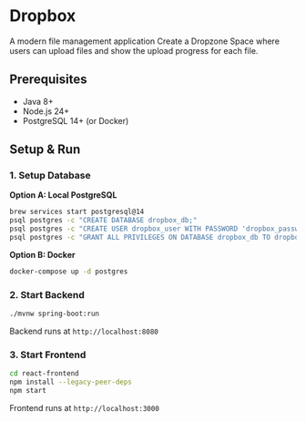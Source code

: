 # Dropbox

A modern file management application Create a Dropzone Space where users can upload  files and show the upload progress for each file.

## Prerequisites

- Java 8+
- Node.js 24+
- PostgreSQL 14+ (or Docker)

## Setup & Run

### 1. Setup Database

**Option A: Local PostgreSQL**
```bash
brew services start postgresql@14
psql postgres -c "CREATE DATABASE dropbox_db;"
psql postgres -c "CREATE USER dropbox_user WITH PASSWORD 'dropbox_password';"
psql postgres -c "GRANT ALL PRIVILEGES ON DATABASE dropbox_db TO dropbox_user;"
```

**Option B: Docker**
```bash
docker-compose up -d postgres
```

### 2. Start Backend
```bash
./mvnw spring-boot:run
```
Backend runs at `http://localhost:8080`

### 3. Start Frontend
```bash
cd react-frontend
npm install --legacy-peer-deps
npm start
```
Frontend runs at `http://localhost:3000`
